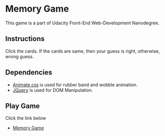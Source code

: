 # Memory Game

This game is a part of Udacity Front-End Web-Development Nanodegree.

## Instructions

Click the cards. If the cards are same, then your guess is right, otherwise, wrong guess.

## Dependencies
* [Animate.css](https://daneden.github.io/animate.css/) is used for rubber band and wobble animation.
* [JQuery](http://jquery.com/) is used for DOM Manipulation.
## Play Game 
Click the link below
* [Memory Game](https://amolsb.github.io/memorygame/)
